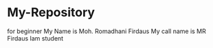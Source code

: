 # My-Repository
for beginner
My Name is Moh. Romadhani Firdaus
My call name is MR Firdaus
Iam student
